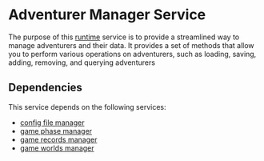 # Adventurer Manager Service

The purpose of this [runtime](https://github.com/gravestench/runtime) service is to provide a streamlined way to 
manage adventurers and their data. It provides a set of methods that allow you 
to perform various operations on adventurers, such as loading, saving, adding, 
removing, and querying adventurers

## Dependencies
This service depends on the following services:
 * [config file manager](../config)
 * [game phase manager](../phase)
 * [game records manager](../records)
 * [game worlds manager](../worlds)

